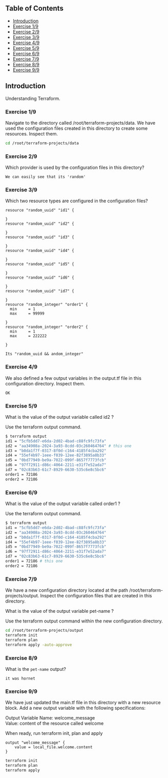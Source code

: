 ## Table of Contents

- [Introduction](#introduction)
- [Exercise 1/9](#exercise-19)
- [Exercise 2/9](#exercise-29)
- [Exercise 3/9](#exercise-39)
- [Exercise 4/9](#exercise-49)
- [Exercise 5/9](#exercise-59)
- [Exercise 6/9](#exercise-69)
- [Exercise 7/9](#exercise-79)
- [Exercise 8/9](#exercise-89)
- [Exercise 9/9](#exercise-99)

##  Introduction

Understanding Terraform.

### Exercise 1/9
Navigate to the directory called /root/terraform-projects/data. We have used the configuration files created in this directory to create some resources. Inspect them.
```bash
cd /root/terraform-projects/data
```
### Exercise 2/9
Which provider is used by the configuration files in this directory?
```
We can easily see that its 'random'
```
### Exercise 3/9
Which two resource types are configured in the configuration files?
```
resource "random_uuid" "id1" {
   
}
resource "random_uuid" "id2" {
   
}
resource "random_uuid" "id3" {
   
}
resource "random_uuid" "id4" {
   
}
resource "random_uuid" "id5" {
   
}
resource "random_uuid" "id6" {
   
}
resource "random_uuid" "id7" {
   
}
resource "random_integer" "order1" {
  min     = 1
  max     = 99999
 
}
resource "random_integer" "order2" {
  min     = 1
  max     = 222222
 
}
```
```
Its "random_uuid && andom_integer"
```
### Exercise 4/9
We also defined a few output variables in the output.tf file in this configuration directory. Inspect them.
```
OK
```
### Exercise 5/9
What is the value of the output variable called id2 ?

Use the terraform output command.
```bash
$ terraform output
id1 = "5cfb5dd7-e6da-2d02-4bad-c88fc9fc73fa"
id2 = "aa34908a-2024-3a93-8cdd-03c260464764" # this one
id3 = "b0da1f7f-0317-8f0d-c164-4185f4cba292"
id4 = "55ef4b97-1eee-f039-12ee-82f3895a8b33"
id5 = "0bd77949-be9a-7022-099f-8657f7773fcb"
id6 = "97f72911-d86c-4064-2211-e31f7e52ada7"
id7 = "02c83b63-61c7-8929-6630-535c6e8c5bc6"
order1 = 72186
order2 = 72186
```
### Exercise 6/9
What is the value of the output variable called order1 ?

Use the terraform output command.
```bash
$ terraform output
id1 = "5cfb5dd7-e6da-2d02-4bad-c88fc9fc73fa"
id2 = "aa34908a-2024-3a93-8cdd-03c260464764" 
id3 = "b0da1f7f-0317-8f0d-c164-4185f4cba292"
id4 = "55ef4b97-1eee-f039-12ee-82f3895a8b33"
id5 = "0bd77949-be9a-7022-099f-8657f7773fcb"
id6 = "97f72911-d86c-4064-2211-e31f7e52ada7"
id7 = "02c83b63-61c7-8929-6630-535c6e8c5bc6"
order1 = 72186 # this one
order2 = 72186
```
### Exercise 7/9
We have a new configuration directory located at the path /root/terraform-projects/output. Inspect the configuration files that are created in this directory.

What is the value of the output variable pet-name ?

Use the terraform output command within the new configuration directory.
```bash
cd /root/terraform-projects/output
terraform init
terraform plan
terraform apply -auto-approve
```
### Exercise 8/9
What is the `pet-name` output?
```
it was hornet
```
### Exercise 9/9
We have just updated the main.tf file in this directory with a new resource block.
Add a new output variable with the following specifications:

Output Variable Name: welcome_message  
Value: content of the resource called welcome

When ready, run terraform init, plan and apply
```
output "welcome_message" {
	value = local_file.welcome.content
}
```
```bash
terraform init
terraform plan
terraform apply
```